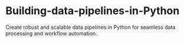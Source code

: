 # Building-data-pipelines-in-Python
Create robust and scalable data pipelines in Python for seamless data processing and workflow automation.
